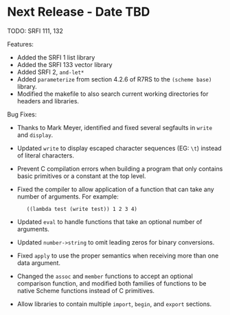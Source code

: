 # Next Release - Date TBD

TODO: SRFI 111, 132

Features:

- Added the SRFI 1 list library
- Added the SRFI 133 vector library
- Added SRFI 2, `and-let*`
- Added `parameterize` from section 4.2.6 of R7RS to the `(scheme base)` library.
- Modified the makefile to also search current working directories for headers and libraries.

Bug Fixes:

- Thanks to Mark Meyer, identified and fixed several segfaults in `write` and `display`. 
- Updated `write` to display escaped character sequences (EG: `\t`) instead of literal characters.
- Prevent C compilation errors when building a program that only contains basic primitives or a constant at the top level.
- Fixed the compiler to allow application of a function that can take any number of arguments. For example:

         ((lambda test (write test)) 1 2 3 4)

- Updated `eval` to handle functions that take an optional number of arguments.
- Updated `number->string` to omit leading zeros for binary conversions.
- Fixed `apply` to use the proper semantics when receiving more than one data argument.
- Changed the `assoc` and `member` functions to accept an optional comparison function, and modified both families of functions to be native Scheme functions instead of C primitives.
- Allow libraries to contain multiple `import`, `begin`, and `export` sections.
